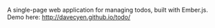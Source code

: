 A single-page web application for managing todos, built with Ember.js. Demo here: http://davecyen.github.io/todo/
